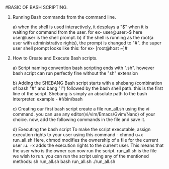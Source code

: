#BASIC OF BASH SCRIPTING.

1. Running Bash commands from the command line.
   
      a) when the shell is used interactively, it desplays a "$" when it is waiting for command from the user.
        for ex- user@user:-$ 
          here user@user is the shell prompt.
      b) if the shell is running as the root(a user with administrative rights), the prompt is changed to "#". the super user shell prompt looks like this:
        for ex- [root@host ~]#

3. How to Create and Execute Bash scripts.
   
     a) Script naming convention
         bash scripting ends with ".sh". however bash script can run perfectly fine without the "sh" extension

     b) Adding the SHEBANG
         Bash script starts with a shebang (combination of bash "#" and bang "!") followed by the bash shell path.
         this is the first line of the script.
         Shebang is simply an absolute path to the bash interpreter.
         example - #!/bin/bash

     c) Creating our first bash script
         create a file run_all.sh using the vi command. you can use any editor(vi/vim/Emacs/Gvim/Nano) of your choice.
         now, add the following commands in the file and save it.

     d) Executing the bash script
         To make the script executable, assign execution rights to your user using this command - chmod u+x run_all.sh 
           Here,
              chmod modifies the ownership of a file for the current user :u.
              +x adds the execution rights to the current user. This means that the user who is the owner can now run the script.
              run_all.sh is the file we wish to run.
          you can run the script using any of the mentioned methods:
              sh run_all.sh
              bash run_all.sh
              ./run_all.sh
   
      
     
     
